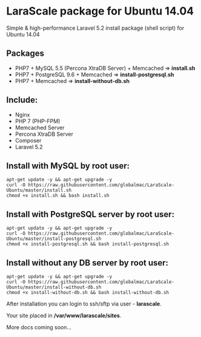 # LaraScale package for Ubuntu 14.04
Simple & high-performance Laravel 5.2 install package (shell script) for Ubuntu 14.04

## Packages

* PHP7 + MySQL 5.5 (Percona XtraDB Server) + Memcached => **install.sh**
* PHP7 + PostgreSQL 9.6 + Memcached => **install-postgresql.sh**
* PHP7 + Memcached => **install-without-db.sh**

## Include:

*   Nginx
*   PHP 7 (PHP-FPM)
*   Memcached Server
*   Percona XtraDB Server
*   Composer
*   Laravel 5.2

## Install with MySQL by root user:

```
apt-get update -y && apt-get upgrade -y
curl -O https://raw.githubusercontent.com/globalmac/LaraScale-Ubuntu/master/install.sh
chmod +x install.sh && bash install.sh

```
## Install with PostgreSQL server by root user:

```
apt-get update -y && apt-get upgrade -y
curl -O https://raw.githubusercontent.com/globalmac/LaraScale-Ubuntu/master/install-postgresql.sh
chmod +x install-postgresql.sh && bash install-postgresql.sh

```

## Install without any DB server by root user:

```
apt-get update -y && apt-get upgrade -y
curl -O https://raw.githubusercontent.com/globalmac/LaraScale-Ubuntu/master/install-without-db.sh
chmod +x install-without-db.sh && bash install-without-db.sh

```

After installation you can login to ssh/sftp via user - **larascale**.

Your site placed in **/var/www/larascale/sites**.

More docs coming soon...
